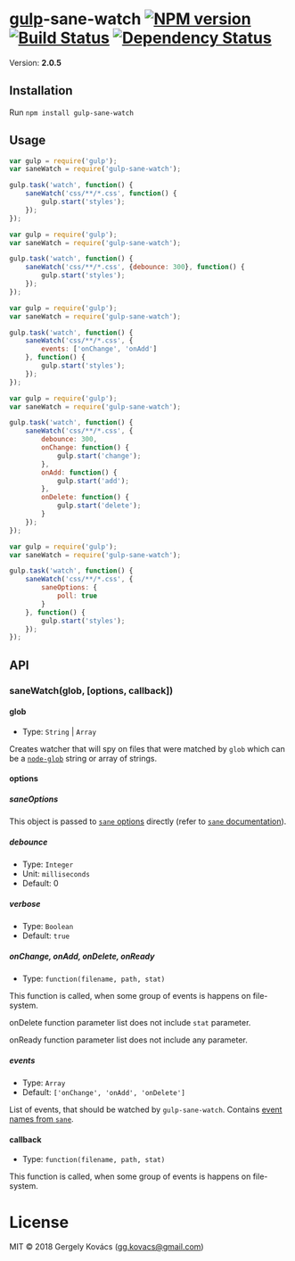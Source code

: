 # [gulp](https://github.com/gulpjs/gulp)-sane-watch [![NPM version][npm-image]][npm-url] [![Build Status][travis-image]][travis-url] [![Dependency Status][daviddm-image]][daviddm-url]
Version: **2.0.5**

## Installation

Run `npm install gulp-sane-watch`

## Usage

```js
var gulp = require('gulp');
var saneWatch = require('gulp-sane-watch');

gulp.task('watch', function() {
    saneWatch('css/**/*.css', function() {
        gulp.start('styles');
    });
});
```

```js
var gulp = require('gulp');
var saneWatch = require('gulp-sane-watch');

gulp.task('watch', function() {
    saneWatch('css/**/*.css', {debounce: 300}, function() {
        gulp.start('styles');
    });
});
```

```js
var gulp = require('gulp');
var saneWatch = require('gulp-sane-watch');

gulp.task('watch', function() {
    saneWatch('css/**/*.css', {
        events: ['onChange', 'onAdd']
    }, function() {
        gulp.start('styles');
    });
});
```

```js
var gulp = require('gulp');
var saneWatch = require('gulp-sane-watch');

gulp.task('watch', function() {
    saneWatch('css/**/*.css', {
        debounce: 300,
        onChange: function() {
            gulp.start('change');
        },
        onAdd: function() {
            gulp.start('add');
        },
        onDelete: function() {
            gulp.start('delete');
        }
    });
});
```

```js
var gulp = require('gulp');
var saneWatch = require('gulp-sane-watch');

gulp.task('watch', function() {
    saneWatch('css/**/*.css', {
        saneOptions: {
            poll: true
        }
    }, function() {
        gulp.start('styles');
    });
});
```

## API

### saneWatch(glob, [options, callback])

#### glob
- Type: `String` | `Array`

Creates watcher that will spy on files that were matched by `glob` which can be a
[`node-glob`](https://github.com/isaacs/node-glob) string or array of strings.

#### options

##### saneOptions

This object is passed to [`sane` options](https://github.com/amasad/sane#api) directly (refer to [`sane` documentation](https://github.com/amasad/sane)).

##### debounce
- Type: `Integer`
- Unit: `milliseconds`
- Default: 0

##### verbose
- Type: `Boolean`
- Default: `true`

##### onChange, onAdd, onDelete, onReady
- Type: `function(filename, path, stat)`

This function is called, when some group of events is happens on file-system.

onDelete function parameter list does not include `stat` parameter.

onReady function parameter list does not include any parameter.

##### events
- Type: `Array`
- Default: `['onChange', 'onAdd', 'onDelete']`

List of events, that should be watched by `gulp-sane-watch`. Contains [event names from `sane`](https://github.com/amasad/sane#api).

#### callback
- Type: `function(filename, path, stat)`

This function is called, when some group of events is happens on file-system.

# License
MIT © 2018 Gergely Kovács (gg.kovacs@gmail.com)

[npm-image]: https://badge.fury.io/js/gulp-sane-watch.svg
[npm-url]: https://npmjs.org/package/gulp-sane-watch
[travis-image]: https://travis-ci.org/ggkovacs/gulp-sane-watch.svg?branch=master
[travis-url]: https://travis-ci.org/ggkovacs/gulp-sane-watch
[daviddm-image]: https://david-dm.org/ggkovacs/gulp-sane-watch.svg?theme=shields.io
[daviddm-url]: https://david-dm.org/ggkovacs/gulp-sane-watch
